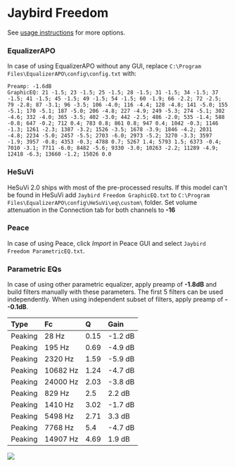 # Jaybird Freedom
See [usage instructions](https://github.com/jaakkopasanen/AutoEq#usage) for more options.

### EqualizerAPO
In case of using EqualizerAPO without any GUI, replace `C:\Program Files\EqualizerAPO\config\config.txt`
with:
```
Preamp: -1.6dB
GraphicEQ: 21 -1.5; 23 -1.5; 25 -1.5; 28 -1.5; 31 -1.5; 34 -1.5; 37 -1.5; 41 -1.5; 45 -1.5; 49 -1.5; 54 -1.5; 60 -1.9; 66 -2.2; 72 -2.5; 79 -2.8; 87 -3.1; 96 -3.5; 106 -4.0; 116 -4.4; 128 -4.8; 141 -5.0; 155 -5.1; 170 -5.1; 187 -5.0; 206 -4.8; 227 -4.9; 249 -5.3; 274 -5.1; 302 -4.6; 332 -4.0; 365 -3.5; 402 -3.0; 442 -2.5; 486 -2.0; 535 -1.4; 588 -0.8; 647 -0.2; 712 0.4; 783 0.8; 861 0.8; 947 0.4; 1042 -0.3; 1146 -1.3; 1261 -2.3; 1387 -3.2; 1526 -3.5; 1678 -3.9; 1846 -4.2; 2031 -4.8; 2234 -5.0; 2457 -5.5; 2703 -6.0; 2973 -5.2; 3270 -3.3; 3597 -1.9; 3957 -0.8; 4353 -0.3; 4788 0.7; 5267 1.4; 5793 1.5; 6373 -0.4; 7010 -3.1; 7711 -6.0; 8482 -5.6; 9330 -3.0; 10263 -2.2; 11289 -4.9; 12418 -6.3; 13660 -1.2; 15026 0.0
```

### HeSuVi
HeSuVi 2.0 ships with most of the pre-processed results. If this model can't be found in HeSuVi add
`Jaybird Freedom GraphicEQ.txt` to `C:\Program Files\EqualizerAPO\config\HeSuVi\eq\custom\` folder.
Set volume attenuation in the Connection tab for both channels to **-16**

### Peace
In case of using Peace, click *Import* in Peace GUI and select `Jaybird Freedom ParametricEQ.txt`.

### Parametric EQs
In case of using other parametric equalizer, apply preamp of **-1.8dB** and build filters manually
with these parameters. The first 5 filters can be used independently.
When using independent subset of filters, apply preamp of **--0.1dB**.

| Type    | Fc       |    Q | Gain    |
|:--------|:---------|:-----|:--------|
| Peaking | 28 Hz    | 0.15 | -1.2 dB |
| Peaking | 195 Hz   | 0.69 | -4.9 dB |
| Peaking | 2320 Hz  | 1.59 | -5.9 dB |
| Peaking | 10682 Hz | 1.24 | -4.7 dB |
| Peaking | 24000 Hz | 2.03 | -3.8 dB |
| Peaking | 829 Hz   | 2.5  | 2.2 dB  |
| Peaking | 1410 Hz  | 3.02 | -1.7 dB |
| Peaking | 5498 Hz  | 2.71 | 3.3 dB  |
| Peaking | 7768 Hz  | 5.4  | -4.7 dB |
| Peaking | 14907 Hz | 4.69 | 1.9 dB  |

![](https://raw.githubusercontent.com/jaakkopasanen/AutoEq/master/results/rtings/avg/Jaybird%20Freedom/Jaybird%20Freedom.png)